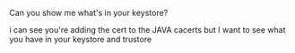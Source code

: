 Can you show me what's in your keystore?
 
i can see you're adding the cert to the JAVA cacerts but I want to see what you have in your keystore and trustore 
 
